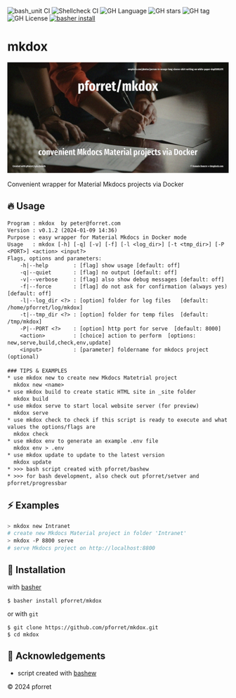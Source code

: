 ![bash_unit CI](https://github.com/pforret/mkdox/workflows/bash_unit%20CI/badge.svg)
![Shellcheck CI](https://github.com/pforret/mkdox/workflows/Shellcheck%20CI/badge.svg)
![GH Language](https://img.shields.io/github/languages/top/pforret/mkdox)
![GH stars](https://img.shields.io/github/stars/pforret/mkdox)
![GH tag](https://img.shields.io/github/v/tag/pforret/mkdox)
![GH License](https://img.shields.io/github/license/pforret/mkdox)
[![basher install](https://img.shields.io/badge/basher-install-white?logo=gnu-bash&style=flat)](https://www.basher.it/package/)

# mkdox

![](assets/unsplash.documents.jpg)

Convenient wrapper for Material Mkdocs projects via Docker

## 🔥 Usage

```
Program : mkdox  by peter@forret.com
Version : v0.1.2 (2024-01-09 14:36)
Purpose : easy wrapper for Material Mkdocs in Docker mode
Usage   : mkdox [-h] [-q] [-v] [-f] [-l <log_dir>] [-t <tmp_dir>] [-P <PORT>] <action> <input?>
Flags, options and parameters:
    -h|--help        : [flag] show usage [default: off]
    -q|--quiet       : [flag] no output [default: off]
    -v|--verbose     : [flag] also show debug messages [default: off]
    -f|--force       : [flag] do not ask for confirmation (always yes) [default: off]
    -l|--log_dir <?> : [option] folder for log files   [default: /home/pforret/log/mkdox]
    -t|--tmp_dir <?> : [option] folder for temp files  [default: /tmp/mkdox]
    -P|--PORT <?>    : [option] http port for serve  [default: 8000]
    <action>         : [choice] action to perform  [options: new,serve,build,check,env,update]
    <input>          : [parameter] foldername for mkdocs project (optional)
    
### TIPS & EXAMPLES
* use mkdox new to create new Mkdocs Matetrial project
  mkdox new <name>
* use mkdox build to create static HTML site in _site folder
  mkdox build
* use mkdox serve to start local website server (for preview)
  mkdox serve
* use mkdox check to check if this script is ready to execute and what values the options/flags are
  mkdox check
* use mkdox env to generate an example .env file
  mkdox env > .env
* use mkdox update to update to the latest version
  mkdox update
* >>> bash script created with pforret/bashew
* >>> for bash development, also check out pforret/setver and pforret/progressbar
```

## ⚡️ Examples

```bash
> mkdox new Intranet
# create new Mkdocs Material project in folder 'Intranet'
> mkdox -P 8800 serve
# serve Mkdocs project on http://localhost:8800
```

## 🚀 Installation

with [basher](https://github.com/basherpm/basher)

	$ basher install pforret/mkdox

or with `git`

	$ git clone https://github.com/pforret/mkdox.git
	$ cd mkdox

## 📝 Acknowledgements

* script created with [bashew](https://github.com/pforret/bashew)

&copy; 2024 pforret
